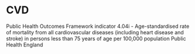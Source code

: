 # CVD
Public Health Outcomes Framework indicator 4.04i - Age-standardised rate of mortality from all cardiovascular diseases (including heart disease and stroke) in persons less than 75 years of age per 100,000 population Public Health England
